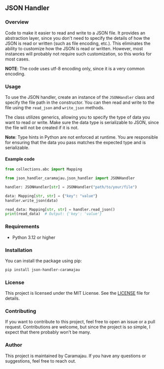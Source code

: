 ## JSON Handler

### Overview
Code to make it easier to read and write to a JSON file. It provides an abstraction layer, since you don't need to specify the details of how the JSON is read or written (such as file encoding, etc.). This eliminates the ability to customize how the JSON is read or written. However, most instances will probably not require such customization, so this works for most cases.

**NOTE**: The code uses utf-8 encoding only, since it is a very common encoding.

### Usage
To use the JSON handler, create an instance of the `JSONHandler` class and specify the file path in the constructor. You can then read and write to the file using the `read_json` and `write_json` methods.

The class utilizes generics, allowing you to specify the type of data you want to read or write. Make sure the data type is serializable to JSON, since the file will not be created if it is not.

**Note**: Type hints in Python are not enforced at runtime. You are responsible for ensuring that the data you pass matches the expected type and is serializable.

#### Example code
```python
from collections.abc import Mapping

from json_handler_caramajau.json_handler import JSONHandler

handler: JSONHandler[str] = JSONHandler("path/to/your/file")

data: Mapping[str, str] = {"key": "value"}
handler.write_json(data)

read_data: Mapping[str, str] = handler.read_json()
print(read_data)  # Output: {'key': 'value'}
```

### Requirements
- Python 3.12 or higher

### Installation
You can install the package using pip:
```bash
pip install json-handler-caramajau
```
### License
This project is licensed under the MIT License. See the [LICENSE](LICENSE) file for details.

### Contributing
If you want to contribute to this project, feel free to open an issue or a pull request. Contributions are welcome, but since the project is so simple, I expect that there probably won't be many.

### Author
This project is maintained by Caramajau. If you have any questions or suggestions, feel free to reach out.
